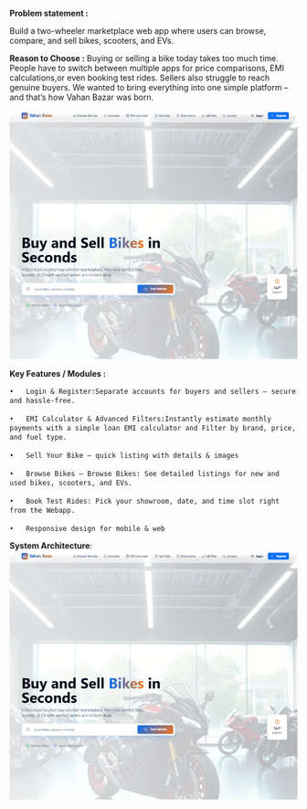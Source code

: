 **Problem statement :**

Build a two-wheeler marketplace web app where users can browse, compare, and sell bikes, scooters, and EVs.

**Reason to Choose :**
Buying or selling a bike today takes too much time. People have to switch between multiple apps for price comparisons, EMI calculations,or even booking test rides. Sellers also struggle to reach genuine buyers. We wanted to bring everything into one simple platform – and that’s how Vahan Bazar was born.

![Main Page](https://github.com/peddintiginesh/Vahan-Bazar/blob/2188c626307ad991717412e4e358a0091de44933/Main.jpg)

**Key Features / Modules :**

    •	Login & Register:Separate accounts for buyers and sellers – secure and hassle-free.
    
    •	EMI Calculator & Advanced Filters:Instantly estimate monthly payments with a simple loan EMI calculator and Filter by brand, price, and fuel type.
    
    •	Sell Your Bike – quick listing with details & images
    
    •	Browse Bikes – Browse Bikes: See detailed listings for new and used bikes, scooters, and EVs. 
    
    •	Book Test Rides: Pick your showroom, date, and time slot right from the Webapp.
    
    •	Responsive design for mobile & web
**System Architecture**:
![Main Page](https://github.com/peddintiginesh/Vahan-Bazar/blob/2188c626307ad991717412e4e358a0091de44933/Main.jpg)

